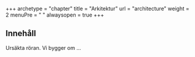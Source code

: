 +++
archetype = "chapter"
title = "Arkitektur"
url = "architecture"
weight = 2
menuPre = "<i class='far fa-compass'></i> "
alwaysopen = true
+++

## Innehåll

Ursäkta röran. Vi bygger om ...
